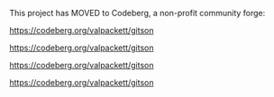 This project has MOVED to Codeberg, a non-profit community forge:

https://codeberg.org/valpackett/gitson

https://codeberg.org/valpackett/gitson

https://codeberg.org/valpackett/gitson

https://codeberg.org/valpackett/gitson

